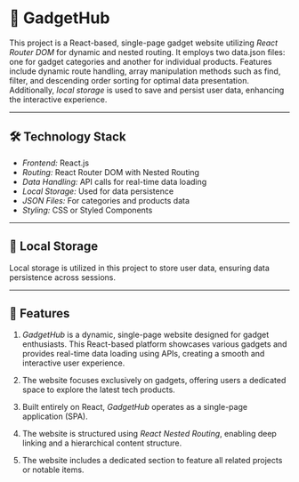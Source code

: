# 📱 GadgetHub

This project is a React-based, single-page gadget website utilizing _React Router DOM_ for dynamic and nested routing. It employs two data.json files: one for gadget categories and another for individual products. Features include dynamic route handling, array manipulation methods such as find, filter, and descending order sorting for optimal data presentation. Additionally, _local storage_ is used to save and persist user data, enhancing the interactive experience.

---

## 🛠️ Technology Stack

- _Frontend:_ React.js
- _Routing:_ React Router DOM with Nested Routing
- _Data Handling:_ API calls for real-time data loading
- _Local Storage:_ Used for data persistence
- _JSON Files:_ For categories and products data
- _Styling:_ CSS or Styled Components

---

## 🔐 Local Storage

Local storage is utilized in this project to store user data, ensuring data persistence across sessions.

---

## 🔹 Features

1. _GadgetHub_ is a dynamic, single-page website designed for gadget enthusiasts. This React-based platform showcases various gadgets and provides real-time data loading using APIs, creating a smooth and interactive user experience.

2. The website focuses exclusively on gadgets, offering users a dedicated space to explore the latest tech products.

3. Built entirely on React, _GadgetHub_ operates as a single-page application (SPA).

4. The website is structured using _React Nested Routing_, enabling deep linking and a hierarchical content structure.

5. The website includes a dedicated section to feature all related projects or notable items.
